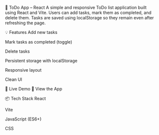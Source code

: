 📝 ToDo App – React
A simple and responsive ToDo list application built using React and Vite. Users can add tasks, mark them as completed, and delete them. Tasks are saved using localStorage so they remain even after refreshing the page.

💡 Features
Add new tasks

Mark tasks as completed (toggle)

Delete tasks

Persistent storage with localStorage

Responsive layout

Clean UI

🚀 Live Demo
🔗 View the App

📦 Tech Stack
React

Vite

JavaScript (ES6+)

CSS
